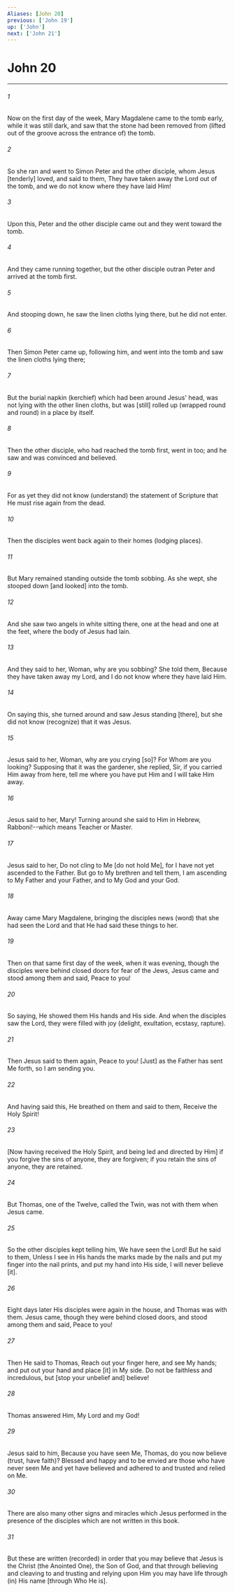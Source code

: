 ```yaml
---
Aliases: [John 20]
previous: ['John 19']
up: ['John']
next: ['John 21']
---
```

# John 20

***














###### 1 






Now on the first day of the week, Mary Magdalene came to the tomb early, while it was still dark, and saw that the stone had been removed from (lifted out of the groove across the entrance of) the tomb. 













###### 2 






So she ran and went to Simon Peter and the other disciple, whom Jesus [tenderly] loved, and said to them, They have taken away the Lord out of the tomb, and we do not know where they have laid Him! 













###### 3 






Upon this, Peter and the other disciple came out and they went toward the tomb. 













###### 4 






And they came running together, but the other disciple outran Peter and arrived at the tomb first. 













###### 5 






And stooping down, he saw the linen cloths lying there, but he did not enter. 













###### 6 






Then Simon Peter came up, following him, and went into the tomb and saw the linen cloths lying there; 













###### 7 






But the burial napkin (kerchief) which had been around Jesus' head, was not lying with the other linen cloths, but was [still] rolled up (wrapped round and round) in a place by itself. 













###### 8 






Then the other disciple, who had reached the tomb first, went in too; and he saw and was convinced and believed. 













###### 9 






For as yet they did not know (understand) the statement of Scripture that He must rise again from the dead. 













###### 10 






Then the disciples went back again to their homes (lodging places). 













###### 11 






But Mary remained standing outside the tomb sobbing. As she wept, she stooped down [and looked] into the tomb. 













###### 12 






And she saw two angels in white sitting there, one at the head and one at the feet, where the body of Jesus had lain. 













###### 13 






And they said to her, Woman, why are you sobbing? She told them, Because they have taken away my Lord, and I do not know where they have laid Him. 













###### 14 






On saying this, she turned around and saw Jesus standing [there], but she did not know (recognize) that it was Jesus. 













###### 15 






Jesus said to her, Woman, why are you crying [so]? For Whom are you looking? Supposing that it was the gardener, she replied, Sir, if you carried Him away from here, tell me where you have put Him and I will take Him away. 













###### 16 






Jesus said to her, Mary! Turning around she said to Him in Hebrew, Rabboni!--which means Teacher or Master. 













###### 17 






Jesus said to her, Do not cling to Me [do not hold Me], for I have not yet ascended to the Father. But go to My brethren and tell them, I am ascending to My Father and your Father, and to My God and your God. 













###### 18 






Away came Mary Magdalene, bringing the disciples news (word) that she had seen the Lord and that He had said these things to her. 













###### 19 






Then on that same first day of the week, when it was evening, though the disciples were behind closed doors for fear of the Jews, Jesus came and stood among them and said, Peace to you! 













###### 20 






So saying, He showed them His hands and His side. And when the disciples saw the Lord, they were filled with joy (delight, exultation, ecstasy, rapture). 













###### 21 






Then Jesus said to them again, Peace to you! [Just] as the Father has sent Me forth, so I am sending you. 













###### 22 






And having said this, He breathed on them and said to them, Receive the Holy Spirit! 













###### 23 






[Now having received the Holy Spirit, and being led and directed by Him] if you forgive the sins of anyone, they are forgiven; if you retain the sins of anyone, they are retained. 













###### 24 






But Thomas, one of the Twelve, called the Twin, was not with them when Jesus came. 













###### 25 






So the other disciples kept telling him, We have seen the Lord! But he said to them, Unless I see in His hands the marks made by the nails and put my finger into the nail prints, and put my hand into His side, I will never believe [it]. 













###### 26 






Eight days later His disciples were again in the house, and Thomas was with them. Jesus came, though they were behind closed doors, and stood among them and said, Peace to you! 













###### 27 






Then He said to Thomas, Reach out your finger here, and see My hands; and put out your hand and place [it] in My side. Do not be faithless and incredulous, but [stop your unbelief and] believe! 













###### 28 






Thomas answered Him, My Lord and my God! 













###### 29 






Jesus said to him, Because you have seen Me, Thomas, do you now believe (trust, have faith)? Blessed and happy and to be envied are those who have never seen Me and yet have believed and adhered to and trusted and relied on Me. 













###### 30 






There are also many other signs and miracles which Jesus performed in the presence of the disciples which are not written in this book. 













###### 31 






But these are written (recorded) in order that you may believe that Jesus is the Christ (the Anointed One), the Son of God, and that through believing and cleaving to and trusting and relying upon Him you may have life through (in) His name [through Who He is].
